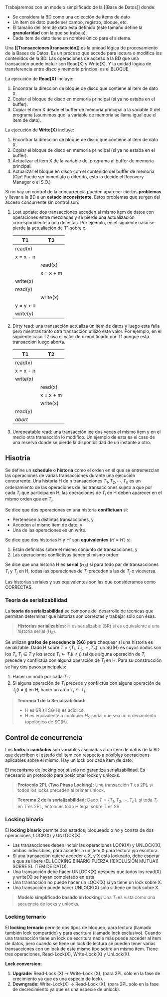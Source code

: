 Trabajaremos con un modelo simplificado de la [[Base de Datos]] donde:
* Se considera la BD como una colección de items de dato
* Un Item de dato puede ser campo, registro, bloque, etc.
* El tamaño del item de dato está definido (este tamaño define la **granularidad** con la que se trabaja).
* Cada item de dato tiene un nombre único para el sistema.

Una **[[Transacciones|transacción]]** es la unidad lógica de procesamiento de la Bases de Datos. Es un proceso que accede para lectura o modifica los contenidos de la BD. Las operaciones de acceso a la BD que una transacción puede incluir son Read(X) y Write(X). Y la unidad lógica de transferencia entre disco y memoria principal es el BLOQUE.

La ejecución de **Read(X)** incluye:
1. Encontrar la dirección de bloque de disco que contiene al item de dato X.
2. Copiar el bloque de disco en memoria principal (si ya no estaba en el buffer).
3. Copiar el item X desde el buffer de memoria principal a la variable X del programa (asumimos que la variable de memoria se llama igual que el item de dato).

La ejecución de **Write(X)** incluye:
1. Encontrar la dirección de bloque de disco que contiene al item de dato X.
2. Copiar el bloque de disco en memoria principal (si ya no estaba en el buffer).
3. Actualizar el item X de la variable del programa al buffer de memoria principal.
4. Actualizar el bloque en disco con el contenido del buffer de memoria (Ojo! Puede ser inmediato o diferido, esto lo decide el Recovery Manager o el S.O.)

Si no hay un control de la concurrencia pueden aparecer ciertos **problemas** y llevar a la BD a un **estado inconsistente**. Estos problemas que surgen del acceso concurrente sin control son:
1. Lost update: dos transacciones acceden al mismo item de datos con operaciones entre mezcladas y se pierde una actualización correspondiente a una de estas. Por ejemplo, en el siguiente caso se pierde la actualiación de T1 sobre x.  


   | T1        | T2        |
   | --------- | --------- |
   | read(x)   |           |
   | x = x - n |           |
   |           | read(x)   |
   |           | x = x + m |
   | write(x)  |           |
   | read(y)   |           |
   |           | write(x)  |
   | y = y + n |           |
   | write(y)  |           |

2. Dirty read: una transacción actualiza un item de datos y luego esta falla pero mientras tanto otra transacción utilizó este valor. Por ejemplo, en el siguiente caso T2 usa el valor de x modificado por T1 aunque esta transacción luego aborta.

   | T1        | T2        |
   | --------- | --------- |
   | read(x)   |           |
   | x = x - n |           |
   | write(x)  |           |
   |           | read(x)   |
   |           | x = x + m |
   |           | write(x)  |
   | read(y)   |           |
   | *abort*   |           |

3. Unrepeatable read: una transacción lee dos veces el mismo item y en el medio otra transacción lo modificó. Un ejemplo de esta es el caso de una reserva donde se pierde la disponibilidad de un instante a otro.


## Hisotria
Se define un **schedule** o **historia** como el orden en el que se entremezclan las operaciones de varias transacciones durante una ejecución concurrente. Una historia H de n transacciones $T_1, T_2, \cdots, T_n$ es un ordenamiento de las operaciones de las transacciones sujeto a que por cada $T_i$ que participa en H, las operaciones de $T_i$ en H deben aparecer en el mismo orden que en $T_i$.

Se dice que dos operaciones en una historia **conflictuan** si:
- Pertenecen a distintas transacciones, y
- Acceden al mismo item de dato, y
- Una de las operaciones es un write.

Se dice que dos historias H y H' son **equivalentes** ($H \equiv H'$) si:
1. Están definidas sobre el mismo conjunto de transacciones, y
2. Las operaciones conflictivas tienen el mismo orden.

Se dice que una historia H es **serial** ($H_S$) si para todo par de transacciones $T_i$ y $T_j$ en H, todas las operaciones de $T_i$ preceden a las de $T_j$ o viceversa.

Las historias seriales y sus equivalentes son las que consideramos como CORRECTAS.

### Teoría de serializabilidad
La **teoría de serializabilidad** se compone del desarrollo de técnicas que permitan determinar qué historias son correctas y trabajar sólo con ésas.

>**Historias serializables:** H es serializable (SR) si es equivalente a una historia serial ($H_S$).

Se utilizan **grafos de precedencia (SG)** para chequear si una historia es serializable. Dado H sobre $T = \{T_1, T_2, \cdots, T_n\}$, un SG(H) es cuyos nodos son los $T_i, T_j \in T$ y los arcos $T_i \leftarrow T_j (i \ne j)$  tal que alguna operación de $T_i$ precede y conflictúa con alguna operación de $T_j$ en H. Para su construcción se hay dos pasos principales:
1. Hacer un nodo por cada $T_i$ .
2. Si alguna operación de $T_i$ precede y conflictúa con alguna operación de $T_j (i \ne j)$ en H, hacer un arco $T_i \leftarrow T_j$.

> **Teorema 1 de la Serializabilidad:**
> - H es SR sii SG(H) es acíclico.
> - H es equivalente a cualquier $H_S$ serial que sea un ordenamiento topológico de SG(H).

## Control de concurrencia
Los **locks** o **candados** son variables asociadas a un item de datos de la BD que describen el estado del item con respecto a posibles operacioens aplicables sobre el mismo. Hay un lock por cada item de dato.

El mecanismo de locking por sí solo no garantiza serializabilidad. Es necesario un protocolo para posicionar locks y unlocks.

> **Protocolo 2PL (Two Phase Locking):** Una transacción T es 2PL si todos los locks preceden al primer unlock.

> **Teorema 2 de la serializabilidad:** Dado $T = \{T_1, T_2, \cdots, T_n\}$, si toda $T_i$ en T es 2PL, entonces todo H legal sobre T es SR.

### Locking binario
El **locking binario** permite dos estados, bloqueado o no y consta de dos operaciones, LOCK(X) y UNLOCK(X). 
- Las transacciones deben incluir las operaciones LOCK(X) y UNLOCK(X), ambas indivisibles, para acceder a un item X para lectura y/o escritura. 
- Si una transacción quiere acceder a X, y X está lockeado, debe esperar a que se libere (EL LOCKING BINARIO FUERZA [[EXCLUSIÓN MUTUA]] SOBRE EL ITEM DE DATO). 
- Una transacción debe hacer UNLOCK(X) después que todos los read(X) y write(X) se hayan completado en esta. 
- Una transacción no puede hacer un LOCK(X) si ya tiene un lock sobre X. 
- Una transacción puede hacer UNLOCK(X) sólo si tiene un lock sobre X.

> **Modelo simplificado basado en locking:** Una $T_i$ es vista como una secuencia de locks y unlocks.

### Locking ternario
El **locking ternario** permite dos tipos de bloqueo, para lectura (llamado también lock compartido) y para escritura (llamado lock exclusivo). Cuando una transacción tiene un lock de escritura nadie más puede acceder al item de datos, pero cuando se tiene un lock de lectura se pueden tener varias transacciones con un lock de este mismo tipo sobre un mismo item. Tiene tres operaciones, Read-Lock(X), Write-Lock(X) y UnLock(X).

**Lock conversion:**
1. **Upgrade:** Read-Lock (X) → Write-Lock (X), (para 2PL sólo en la fase de crecimiento ya que es una especie de lock).
2. **Downgrade:** Write-Lock(X) → Read-Lock (X), (para 2PL sólo en la fase de decrecimiento ya que es una especie de unlock).